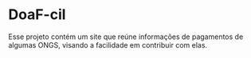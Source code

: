 # DoaF-cil
Esse projeto contém um site que reúne informações de pagamentos de algumas ONGS, visando a facilidade em contribuir com elas.
